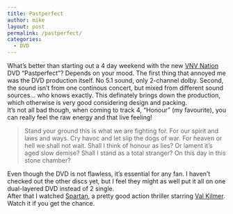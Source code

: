```yaml
---
title: Pastperfect
author: mike
layout: post
permalink: /pastperfect/
categories:
  - DVD
---
```

What&#8217;s better than starting out a 4 day weekend with the new <a target="_blank" href="http://www.vnvnation.com">VNV Nation</a> DVD &#8220;Pastperfect&#8221;? Depends on your mood. The first thing that annoyed me was the DVD production itself. No 5.1 sound, only 2-channel dolby. Second, the sound isn&#8217;t from one continous concert, but mixed from different sound sources&#8230; who knows exactly. This definately brings down the production, which otherwise is very good considering design and packing.  
It&#8217;s not all bad though, when coming to track 4, &#8220;Honour&#8221; (my favourite), you can really feel the raw energy and that live feeling!

> Stand your ground this is what we are fighting for. For our spirit and laws and ways. Cry havoc and let slip the dogs of war. For heaven or hell we shall not wait. Shall I think of honour as lies? Or lament it&#8217;s aged slow demise? Shall I stand as a total stranger? On this day in this stone chamber?

Even though the DVD is not flawless, it&#8217;s essential for any fan. I haven&#8217;t checked out the other discs yet, but I feel they might as well put it all on one dual-layered DVD instead of 2 single.  
After that I watched <a target="_blank" href="http://www.imdb.com/title/tt0360009/">Spartan</a>, a pretty good action thriller starring <a target="_blank" href="http://www.imdb.com/name/nm0000174/">Val Kilmer</a>. Watch it if you get the chance.